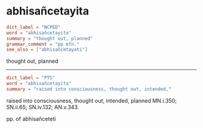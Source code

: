 # abhisañcetayita

``` toml
dict_label = "NCPED"
word = "abhisañcetayita"
summary = "thought out, planned"
grammar_comment = "pp mfn."
see_also = ["abhisañcetayati"]
```

thought out, planned

--------------------

``` toml
dict_label = "PTS"
word = "abhisañcetayita"
summary = "raised into consciousness, thought out, intended,"
```

raised into consciousness, thought out, intended, planned MN.i.350; SN.ii.65; SN.iv.132; AN.v.343.

pp. of abhisañceteti

